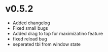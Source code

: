 # v0.5.2
- Added changelog
- Fixed small bugs
- Added drag to top for maximizatino feature
- fixed reload bug
- seperated tbi from window state